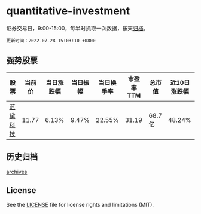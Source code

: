 # quantitative-investment

证券交易日，9:00-15:00，每半时抓取一次数据，按天[归档](archives)。

`更新时间：2022-07-28 15:03:10 +0800`

## 强势股票

|股票|当前价|当日涨跌幅|当日振幅|当日换手率|市盈率TTM|总市值|近10日涨跌幅|
|----|----|----|----|----|----|----|----|
|[蓝黛科技](https://xueqiu.com/S/SZ002765)|11.77|6.13%|9.47%|22.55%|31.19|68.7亿|48.24%|

## 历史归档

[archives](archives)

## License

See the [LICENSE](LICENSE) file for license rights and limitations (MIT).